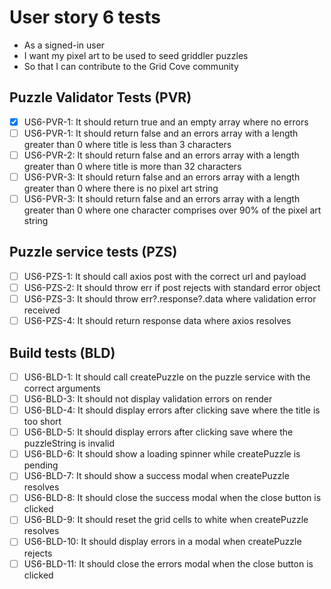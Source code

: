 # User story 6 tests

- As a signed-in user
- I want my pixel art to be used to seed griddler puzzles
- So that I can contribute to the Grid Cove community

## Puzzle Validator Tests (PVR)

- [x] US6-PVR-1: It should return true and an empty array where no errors
- [ ] US6-PVR-1: It should return false and an errors array with a length greater than 0 where title is less than 3 characters
- [ ] US6-PVR-2: It should return false and an errors array with a length greater than 0 where title is more than 32 characters
- [ ] US6-PVR-3: It should return false and an errors array with a length greater than 0 where there is no pixel art string
- [ ] US6-PVR-3: It should return false and an errors array with a length greater than 0 where one character comprises over 90% of the pixel art string

## Puzzle service tests (PZS)

- [ ] US6-PZS-1: It should call axios post with the correct url and payload
- [ ] US6-PZS-2: It should throw err if post rejects with standard error object
- [ ] US6-PZS-3: It should throw err?.response?.data where validation error received
- [ ] US6-PZS-4: It should return response data where axios resolves

## Build tests (BLD)

- [ ] US6-BLD-1: It should call createPuzzle on the puzzle service with the correct arguments
- [ ] US6-BLD-3: It should not display validation errors on render
- [ ] US6-BLD-4: It should display errors after clicking save where the title is too short
- [ ] US6-BLD-5: It should display errors after clicking save where the puzzleString is invalid
- [ ] US6-BLD-6: It should show a loading spinner while createPuzzle is pending
- [ ] US6-BLD-7: It should show a success modal when createPuzzle resolves
- [ ] US6-BLD-8: It should close the success modal when the close button is clicked
- [ ] US6-BLD-9: It should reset the grid cells to white when createPuzzle resolves
- [ ] US6-BLD-10: It should display errors in a modal when createPuzzle rejects
- [ ] US6-BLD-11: It should close the errors modal when the close button is clicked
